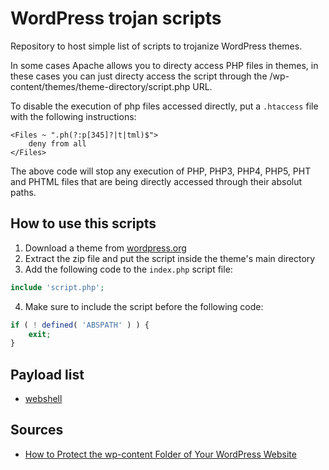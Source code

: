 # WordPress trojan scripts

Repository to host simple list of scripts to trojanize WordPress themes.

In some cases Apache allows you to directy access PHP files in themes, in these
cases you can just directy access the script through the
/wp-content/themes/theme-directory/script.php URL.

To disable the execution of php files accessed directly, put a `.htaccess` file with the following instructions:

```.htaccess
<Files ~ ".ph(?:p[345]?|t|tml)$">
	deny from all
</Files>
```

The above code will stop any execution of PHP, PHP3, PHP4, PHP5, PHT and PHTML files that are being directly accessed through their absolut paths.

## How to use this scripts

1. Download a theme from [wordpress.org](http://localhost/wp-admin/themes.php)
2. Extract the zip file and put the script inside the theme's main directory
3. Add the following code to the `index.php` script file:

```php
include 'script.php';
```

4. Make sure to include the script before the following code:

```php
if ( ! defined( 'ABSPATH' ) ) {
	exit;
}
```
## Payload list

* [webshell](webshell.php)

## Sources

* [How to Protect the wp-content Folder of Your WordPress Website](https://hostadvice.com/how-to/how-to-protect-the-wp-content-folder-of-your-wordpress-website/)